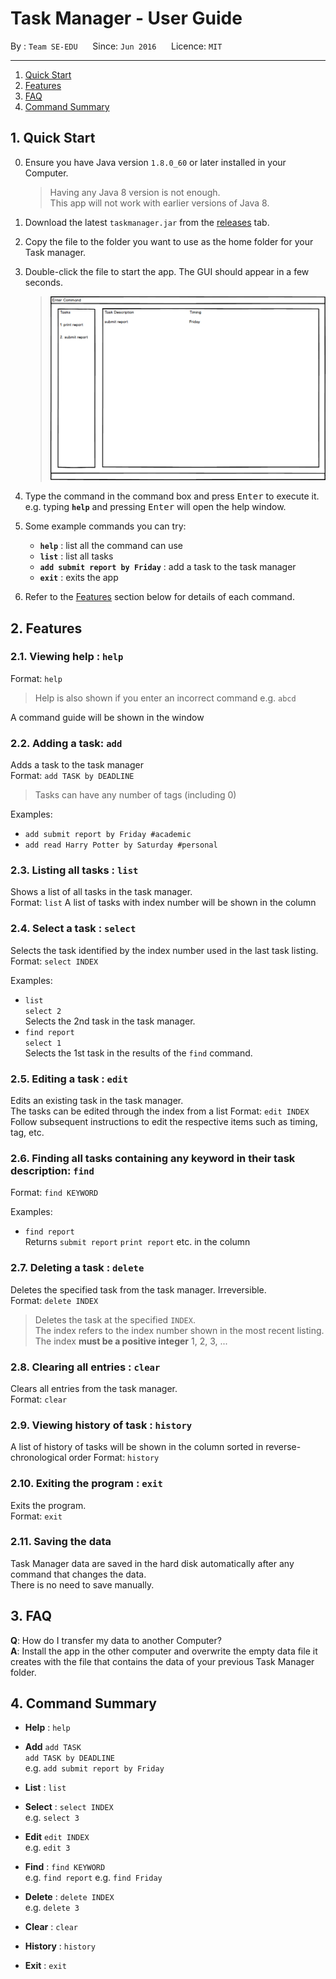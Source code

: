 # Task Manager - User Guide

By : `Team SE-EDU`  &nbsp;&nbsp;&nbsp;&nbsp; Since: `Jun 2016`  &nbsp;&nbsp;&nbsp;&nbsp; Licence: `MIT`

---

1. [Quick Start](#quick-start)
2. [Features](#features)
3. [FAQ](#faq)
4. [Command Summary](#command-summary)

## 1. Quick Start

0. Ensure you have Java version `1.8.0_60` or later installed in your Computer.<br>

   > Having any Java 8 version is not enough. <br>
   > This app will not work with earlier versions of Java 8.

1. Download the latest `taskmanager.jar` from the [releases](../../../releases) tab.
2. Copy the file to the folder you want to use as the home folder for your Task manager.
3. Double-click the file to start the app. The GUI should appear in a few seconds.
   > <img src="images/uiv0.0.png" width="600">

4. Type the command in the command box and press <kbd>Enter</kbd> to execute it. <br>
   e.g. typing **`help`** and pressing <kbd>Enter</kbd> will open the help window.
5. Some example commands you can try:
   * **`help`** : list all the command can use
   * **`list`** : list all tasks
   * **`add submit report by Friday`** : add a task to the task manager
   * **`exit`** : exits the app
6. Refer to the [Features](#features) section below for details of each command.<br>


## 2. Features

### 2.1. Viewing help : `help`

Format: `help`

> Help is also shown if you enter an incorrect command e.g. `abcd`

A command guide will be shown in the window

### 2.2. Adding a task: `add`

Adds a task to the task manager<br>
Format: `add TASK by DEADLINE`

> Tasks can have any number of tags (including 0)

Examples:

* `add submit report by Friday #academic`
* `add read Harry Potter by Saturday #personal`

### 2.3. Listing all tasks : `list`

Shows a list of all tasks in the task manager.<br>
Format: `list`
A list of tasks with index number will be shown in the column

### 2.4. Select a task : `select`

Selects the task identified by the index number used in the last task listing.<br>
Format: `select INDEX`

Examples:

* `list`<br>
  `select 2`<br>
  Selects the 2nd task in the task manager.
* `find report` <br>
  `select 1`<br>
  Selects the 1st task in the results of the `find` command.

### 2.5. Editing a task : `edit`

Edits an existing task in the task manager.<br>
The tasks can be edited through the index from a list
Format: `edit INDEX`
Follow subsequent instructions to edit the respective items such as timing, tag, etc.

### 2.6. Finding all tasks containing any keyword in their task description: `find`

Format: `find KEYWORD`

Examples:

* `find report`<br>
  Returns `submit report`  `print report` etc. in the column

### 2.7. Deleting a task : `delete`

Deletes the specified task from the task manager. Irreversible.<br>
Format: `delete INDEX`

> Deletes the task at the specified `INDEX`. <br>
> The index refers to the index number shown in the most recent listing.<br>
> The index **must be a positive integer** 1, 2, 3, ...

### 2.8. Clearing all entries : `clear`

Clears all entries from the task manager.<br>
Format: `clear`

### 2.9. Viewing history of task : `history`

A list of history of tasks will be shown in the column sorted in reverse-chronological order
Format: `history`

### 2.10. Exiting the program : `exit`

Exits the program.<br>
Format: `exit`

### 2.11. Saving the data

Task Manager data are saved in the hard disk automatically after any command that changes the data.<br>
There is no need to save manually.

## 3. FAQ

**Q**: How do I transfer my data to another Computer?<br>
**A**: Install the app in the other computer and overwrite the empty data file it creates with
       the file that contains the data of your previous Task Manager folder.

## 4. Command Summary

* **Help** : `help` <br>

* **Add**  `add TASK` <br>
           `add TASK by DEADLINE` <br>
  e.g. `add submit report by Friday`

* **List** : `list` <br>

* **Select** : `select INDEX` <br>
  e.g. `select 3`

* **Edit**  `edit INDEX` <br>
  e.g. `edit 3`

* **Find** : `find KEYWORD` <br>
  e.g. `find report`
  e.g. `find Friday`

* **Delete** : `delete INDEX` <br>
  e.g. `delete 3`

* **Clear** : `clear` <br>

* **History** : `history` <br>

* **Exit** : `exit` <br>
